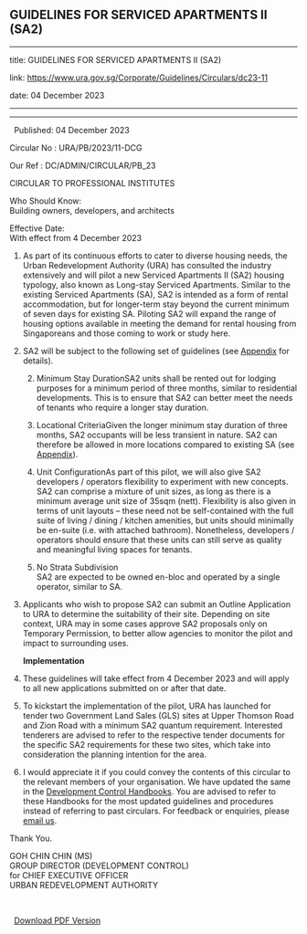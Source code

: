 ## GUIDELINES FOR SERVICED APARTMENTS II (SA2)
---
title: GUIDELINES FOR SERVICED APARTMENTS II (SA2)

link: https://www.ura.gov.sg/Corporate/Guidelines/Circulars/dc23-11

date: 04 December 2023

---

-------------------------------------------

  Published: 04 December 2023

Circular No : URA/PB/2023/11-DCG

Our Ref : DC/ADMIN/CIRCULAR/PB\_23

  

CIRCULAR TO PROFESSIONAL INSTITUTES

  

Who Should Know:  
Building owners, developers, and architects

  

Effective Date:  
With effect from 4 December 2023

  

1.  As part of its continuous efforts to cater to diverse housing needs, the Urban Redevelopment Authority (URA) has consulted the industry extensively and will pilot a new Serviced Apartments II (SA2) housing typology, also known as Long-stay Serviced Apartments. Similar to the existing Serviced Apartments (SA), SA2 is intended as a form of rental accommodation, but for longer-term stay beyond the current minimum of seven days for existing SA. Piloting SA2 will expand the range of housing options available in meeting the demand for rental housing from Singaporeans and those coming to work or study here.  
      
    
2.  SA2 will be subject to the following set of guidelines (see [Appendix](https://www.ura.gov.sg/-/media/Corporate/Guidelines/Development-control/Circulars/2023/Dec/dc23-11---Appendix.pdf) for details).  
      
    2.  Minimum Stay DurationSA2 units shall be rented out for lodging purposes for a minimum period of three months, similar to residential developments. This is to ensure that SA2 can better meet the needs of tenants who require a longer stay duration.
        
    3.  Locational CriteriaGiven the longer minimum stay duration of three months, SA2 occupants will be less transient in nature. SA2 can therefore be allowed in more locations compared to existing SA (see [Appendix](https://www.ura.gov.sg/-/media/Corporate/Guidelines/Development-control/Circulars/2023/Dec/dc23-11---Appendix.pdf)).
        
    4.  Unit ConfigurationAs part of this pilot, we will also give SA2 developers / operators flexibility to experiment with new concepts. SA2 can comprise a mixture of unit sizes, as long as there is a minimum average unit size of 35sqm (nett). Flexibility is also given in terms of unit layouts – these need not be self-contained with the full suite of living / dining / kitchen amenities, but units should minimally be en-suite (i.e. with attached bathroom). Nonetheless, developers / operators should ensure that these units can still serve as quality and meaningful living spaces for tenants.
        
    5.  No Strata Subdivision  
        SA2 are expected to be owned en-bloc and operated by a single operator, similar to SA.
3.  Applicants who wish to propose SA2 can submit an Outline Application to URA to determine the suitability of their site. Depending on site context, URA may in some cases approve SA2 proposals only on Temporary Permission, to better allow agencies to monitor the pilot and impact to surrounding uses.  
      
    **Implementation**
    
4.  These guidelines will take effect from 4 December 2023 and will apply to all new applications submitted on or after that date.  
      
    
5.  To kickstart the implementation of the pilot, URA has launched for tender two Government Land Sales (GLS) sites at Upper Thomson Road and Zion Road with a minimum SA2 quantum requirement. Interested tenderers are advised to refer to the respective tender documents for the specific SA2 requirements for these two sites, which take into consideration the planning intention for the area.  
      
    
6.  I would appreciate it if you could convey the contents of this circular to the relevant members of your organisation. We have updated the same in the [Development Control Handbooks](https://www.ura.gov.sg/Corporate/Guidelines/Development-Control). You are advised to refer to these Handbooks for the most updated guidelines and procedures instead of referring to past circulars. For feedback or enquiries, please [email us](https://www.ura.gov.sg/feedbackWeb/contactus_feedback.jsp).

Thank You.  
  
GOH CHIN CHIN (MS)  
GROUP DIRECTOR (DEVELOPMENT CONTROL)  
for CHIEF EXECUTIVE OFFICER  
URBAN REDEVELOPMENT AUTHORITY

 

  



  [Download PDF Version](https://www.ura.gov.sg/services/download_file.aspx?f={9AC81177-A560-427E-B189-2FEF82F6EEC4})

